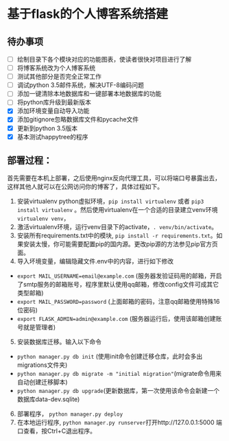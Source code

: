 # 基于flask的个人博客系统搭建

## 待办事项
- [ ] 绘制目录下各个模块对应的功能图表，使读者很快对项目进行了解
- [ ] 将博客系统改为个人博客系统
- [ ] 测试其他部分是否完全正常工作
- [ ] 调试python 3.5邮件系统，解决UTF-8编码问题
- [ ] 添加一键清除本地数据库和一键部署本地数据库的功能
- [ ] 将python库升级到最新版本
- [x] 添加环境变量自动导入功能
- [x] 添加gitignore忽略数据库文件和pycache文件
- [x] 更新到python 3.5版本
- [x] 基本测试happytree的程序

## 部署过程：

首先需要在本机上部署，之后使用nginx反向代理工具，可以将端口号暴露出去，这样其他人就可以在公网访问你的博客了，具体过程如下。

1. 安装virtualenv python虚拟环境，` pip install virtualenv ` 或者 `pip3 install virtualenv` 。然后使用virtualenv在一个合适的目录建立venv环境` virtualenv venv `，
2. 激活virtualenv环境，运行venv目录下的activate，`. venv/bin/activate`。
3. 安装所有requirements.txt中的模块, `pip install -r requirements.txt`。如果安装太慢，你可能需要配置pip的国内源。更改pip源的方法参见pip官方页面。
4. 导入坏境变量，编辑隐藏文件.env中的内容，进行如下修改

  * `export MAIL_USERNAME=email@example.com` (服务器发验证码用的邮箱，开启了smtp服务的邮箱账号，程序里默认使用qq邮箱，修改config文件可成其它类型邮箱)
  * `export MAIL_PASSWORD=password` (上面邮箱的密码，注意qq邮箱使用特殊16位密码)
  * `export FLASK_ADMIN=admin@example.com` (服务器运行后，使用该邮箱创建账号就是管理者)

5. 安装数据库迁移。输入以下命令

  * `python manager.py db init` (使用init命令创建迁移仓库，此时会多出migrations文件夹)
  * `python manager.py db migrate -m "initial migration"`(migrate命令用来自动创建迁移脚本)
  * `python manager.py db upgrade`(更新数据库，第一次使用该命令会新建一个数据库data-dev.sqlite)
  
6. 部署程序， `python manager.py deploy`
7. 在本地运行程序, `python manager.py runserver`打开http://127.0.0.1:5000 端口查看，按Ctrl+C退出程序。